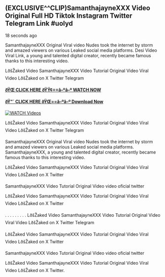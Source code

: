## (EXCLUSIVE^^CLIP)SamanthajayneXXX Video Original Full HD Tiktok Instagram Twitter Telegram Link #uolyd

18 seconds ago

SamanthajayneXXX Original Viral video Nudes took the internet by storm and amazed viewers on various Leaked social media platforms. Desi Video Viral Link, a young and talented digital creator, recently became famous thanks to this interesting video.

LðšŽaked Video SamanthajayneXXX Video Tutorial Original Video Viral Video LðšŽaked on X Twitter Telegram

**[ðŸŒ CLICK HERE ðŸŸ¢==â–ºâ–º WATCH NOW](https://clips-mediaa.blogspot.com/2025/02/video-viral-download.html)**

**[ðŸ”´ CLICK HERE ðŸŒ==â–ºâ–º Download Now](https://clips-mediaa.blogspot.com/2025/02/video-viral-download.html)**

[![WATCH Videos](https://i.imgur.com/dJHk4Zq.gif)](https://clips-mediaa.blogspot.com/2025/02/video-viral-download.html)

LðšŽaked Video SamanthajayneXXX Video Tutorial Original Video Viral Video LðšŽaked on X Twitter Telegram

SamanthajayneXXX Original Viral video Nudes took the internet by storm and amazed viewers on various Leaked social media platforms. SamanthajayneXXX, a young and talented digital creator, recently became famous thanks to this interesting video.

LðšŽaked Video SamanthajayneXXX Video Tutorial Original Video Viral Video LðšŽaked on X Twitter

SamanthajayneXXX Video Tutorial Original Video video oficial twitter

LðšŽaked Video SamanthajayneXXX Video Tutorial Original Video Viral Video LðšŽaked on X Twitter

. . . . . . . . . LðšŽaked Video SamanthajayneXXX Video Tutorial Original Video Viral Video LðšŽaked on X Twitter Telegram

LðšŽaked Video SamanthajayneXXX Video Tutorial Original Video Viral Video LðšŽaked on X Twitter

SamanthajayneXXX Video Tutorial Original Video video oficial twitter

LðšŽaked Video SamanthajayneXXX Video Tutorial Original Video Viral Video LðšŽaked on X Twitter.